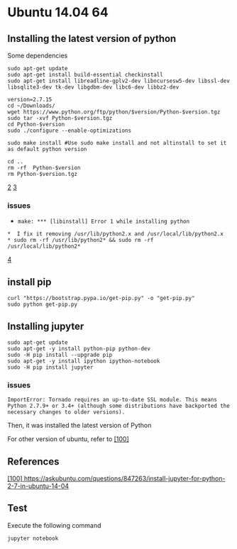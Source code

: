 # Ubuntu 14.04  64


## Installing the latest version of python


Some dependencies
```
sudo apt-get update
sudo apt-get install build-essential checkinstall
sudo apt-get install libreadline-gplv2-dev libncursesw5-dev libssl-dev libsqlite3-dev tk-dev libgdbm-dev libc6-dev libbz2-dev
```

```
version=2.7.15
cd ~/Downloads/
wget https://www.python.org/ftp/python/$version/Python-$version.tgz
sudo tar -xvf Python-$version.tgz
cd Python-$version
sudo ./configure --enable-optimizations

sudo make install #Use sudo make install and not altinstall to set it as default python version

cd ..
rm -rf  Python-$version
rm Python-$version.tgz
```

[2](https://tecadmin.net/install-python-2-7-on-ubuntu-and-linuxmint/)
[3](https://askubuntu.com/questions/101591/how-do-i-install-the-latest-python-2-7-x-or-3-x-on-ubuntu)



### issues

* `make: *** [libinstall] Error 1 while installing python`

```
*  I fix it removing /usr/lib/python2.x and /usr/local/lib/python2.x
* sudo rm -rf /usr/lib/python2* && sudo rm -rf  /usr/local/lib/python2*

```

[4](https://github.com/docker-library/python/issues/114)




## install pip

```
curl "https://bootstrap.pypa.io/get-pip.py" -o "get-pip.py"
sudo python get-pip.py
```




## Installing jupyter



```
sudo apt-get update
sudo apt-get -y install python-pip python-dev
sudo -H pip install --upgrade pip
sudo apt-get -y install ipython ipython-notebook
sudo -H pip install jupyter
```


### issues

```
ImportError: Tornado requires an up-to-date SSL module. This means Python 2.7.9+ or 3.4+ (although some distributions have backported the necessary changes to older versions).
```
Then, it was installed the latest version of Python

For other version of ubuntu, refer to 
[ [100] ](https://askubuntu.com/questions/847263/install-jupyter-for-python-2-7-in-ubuntu-14-04)




## References

[ [100] https://askubuntu.com/questions/847263/install-jupyter-for-python-2-7-in-ubuntu-14-04 ](https://askubuntu.com/questions/847263/install-jupyter-for-python-2-7-in-ubuntu-14-04)



## Test

Execute the following command

```
jupyter notebook
```



